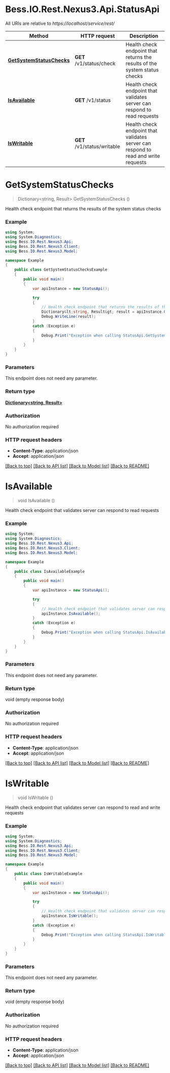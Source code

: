 # Bess.IO.Rest.Nexus3.Api.StatusApi

All URIs are relative to *https://localhost/service/rest/*

Method | HTTP request | Description
------------- | ------------- | -------------
[**GetSystemStatusChecks**](StatusApi.md#getsystemstatuschecks) | **GET** /v1/status/check | Health check endpoint that returns the results of the system status checks
[**IsAvailable**](StatusApi.md#isavailable) | **GET** /v1/status | Health check endpoint that validates server can respond to read requests
[**IsWritable**](StatusApi.md#iswritable) | **GET** /v1/status/writable | Health check endpoint that validates server can respond to read and write requests


<a name="getsystemstatuschecks"></a>
# **GetSystemStatusChecks**
> Dictionary<string, Result> GetSystemStatusChecks ()

Health check endpoint that returns the results of the system status checks

### Example
```csharp
using System;
using System.Diagnostics;
using Bess.IO.Rest.Nexus3.Api;
using Bess.IO.Rest.Nexus3.Client;
using Bess.IO.Rest.Nexus3.Model;

namespace Example
{
    public class GetSystemStatusChecksExample
    {
        public void main()
        {
            var apiInstance = new StatusApi();

            try
            {
                // Health check endpoint that returns the results of the system status checks
                Dictionary&lt;string, Result&gt; result = apiInstance.GetSystemStatusChecks();
                Debug.WriteLine(result);
            }
            catch (Exception e)
            {
                Debug.Print("Exception when calling StatusApi.GetSystemStatusChecks: " + e.Message );
            }
        }
    }
}
```

### Parameters
This endpoint does not need any parameter.

### Return type

[**Dictionary<string, Result>**](Result.md)

### Authorization

No authorization required

### HTTP request headers

 - **Content-Type**: application/json
 - **Accept**: application/json

[[Back to top]](#) [[Back to API list]](../README.md#documentation-for-api-endpoints) [[Back to Model list]](../README.md#documentation-for-models) [[Back to README]](../README.md)

<a name="isavailable"></a>
# **IsAvailable**
> void IsAvailable ()

Health check endpoint that validates server can respond to read requests

### Example
```csharp
using System;
using System.Diagnostics;
using Bess.IO.Rest.Nexus3.Api;
using Bess.IO.Rest.Nexus3.Client;
using Bess.IO.Rest.Nexus3.Model;

namespace Example
{
    public class IsAvailableExample
    {
        public void main()
        {
            var apiInstance = new StatusApi();

            try
            {
                // Health check endpoint that validates server can respond to read requests
                apiInstance.IsAvailable();
            }
            catch (Exception e)
            {
                Debug.Print("Exception when calling StatusApi.IsAvailable: " + e.Message );
            }
        }
    }
}
```

### Parameters
This endpoint does not need any parameter.

### Return type

void (empty response body)

### Authorization

No authorization required

### HTTP request headers

 - **Content-Type**: application/json
 - **Accept**: application/json

[[Back to top]](#) [[Back to API list]](../README.md#documentation-for-api-endpoints) [[Back to Model list]](../README.md#documentation-for-models) [[Back to README]](../README.md)

<a name="iswritable"></a>
# **IsWritable**
> void IsWritable ()

Health check endpoint that validates server can respond to read and write requests

### Example
```csharp
using System;
using System.Diagnostics;
using Bess.IO.Rest.Nexus3.Api;
using Bess.IO.Rest.Nexus3.Client;
using Bess.IO.Rest.Nexus3.Model;

namespace Example
{
    public class IsWritableExample
    {
        public void main()
        {
            var apiInstance = new StatusApi();

            try
            {
                // Health check endpoint that validates server can respond to read and write requests
                apiInstance.IsWritable();
            }
            catch (Exception e)
            {
                Debug.Print("Exception when calling StatusApi.IsWritable: " + e.Message );
            }
        }
    }
}
```

### Parameters
This endpoint does not need any parameter.

### Return type

void (empty response body)

### Authorization

No authorization required

### HTTP request headers

 - **Content-Type**: application/json
 - **Accept**: application/json

[[Back to top]](#) [[Back to API list]](../README.md#documentation-for-api-endpoints) [[Back to Model list]](../README.md#documentation-for-models) [[Back to README]](../README.md)

